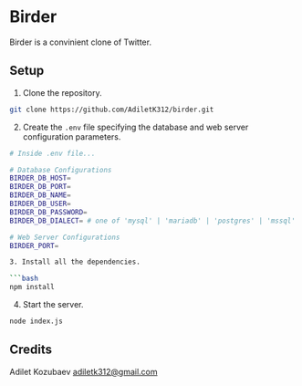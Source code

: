Birder
======

Birder is a convinient clone of Twitter.

## Setup

1. Clone the repository.

```bash
git clone https://github.com/AdiletK312/birder.git
```

2. Create the `.env` file specifying the database
   and web server configuration parameters.

```bash
# Inside .env file...

# Database Configurations
BIRDER_DB_HOST=  
BIRDER_DB_PORT=
BIRDER_DB_NAME=
BIRDER_DB_USER=
BIRDER_DB_PASSWORD=
BIRDER_DB_DIALECT= # one of 'mysql' | 'mariadb' | 'postgres' | 'mssql'

# Web Server Configurations
BIRDER_PORT=

3. Install all the dependencies.

```bash
npm install
```

4. Start the server.

```bash
node index.js
```

## Credits

Adilet Kozubaev <adiletk312@gmail.com>
